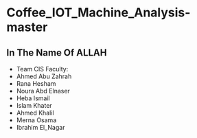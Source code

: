 # Coffee_IOT_Machine_Analysis-master
## In The Name Of ALLAH
- Team  CIS Faculty:
 - Ahmed Abu Zahrah
 - Rana Hesham
 - Noura Abd Elnaser
 - Heba Ismail
 - Islam Khater
 - Ahmed Khalil
 - Merna Osama
 - Ibrahim El_Nagar
 


